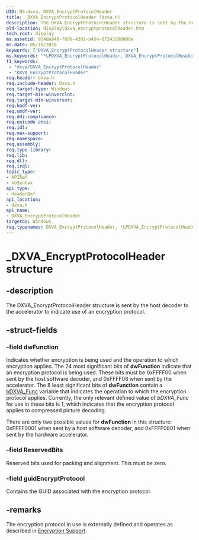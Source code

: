 ```yaml
---
UID: NS:dxva._DXVA_EncryptProtocolHeader
title: _DXVA_EncryptProtocolHeader (dxva.h)
description: The DXVA_EncryptProtocolHeader structure is sent by the host decoder to the accelerator to indicate use of an encryption protocol.
old-location: display\dxva_encryptprotocolheader.htm
tech.root: display
ms.assetid: 924da940-f609-4302-b454-87243200808e
ms.date: 05/10/2018
keywords: ["DXVA_EncryptProtocolHeader structure"]
ms.keywords: "*LPDXVA_EncryptProtocolHeader, DXVA_EncryptProtocolHeader, DXVA_EncryptProtocolHeader structure [Display Devices], LPDXVA_EncryptProtocolHeader, LPDXVA_EncryptProtocolHeader structure pointer [Display Devices], _DXVA_EncryptProtocolHeader, display.dxva_encryptprotocolheader, dxva/DXVA_EncryptProtocolHeader, dxva/LPDXVA_EncryptProtocolHeader, dxvaref_19bd4a66-c03f-44c3-98b6-875da968fa50.xml"
f1_keywords:
 - "dxva/DXVA_EncryptProtocolHeader"
 - "DXVA_EncryptProtocolHeader"
req.header: dxva.h
req.include-header: Dxva.h
req.target-type: Windows
req.target-min-winverclnt: 
req.target-min-winversvr: 
req.kmdf-ver: 
req.umdf-ver: 
req.ddi-compliance: 
req.unicode-ansi: 
req.idl: 
req.max-support: 
req.namespace: 
req.assembly: 
req.type-library: 
req.lib: 
req.dll: 
req.irql: 
topic_type:
- APIRef
- kbSyntax
api_type:
- HeaderDef
api_location:
- dxva.h
api_name:
- DXVA_EncryptProtocolHeader
targetos: Windows
req.typenames: DXVA_EncryptProtocolHeader, *LPDXVA_EncryptProtocolHeader
---
```


# _DXVA_EncryptProtocolHeader structure


## -description


The DXVA_EncryptProtocolHeader structure is sent by the host decoder to the accelerator to indicate use of an encryption protocol.


## -struct-fields




### -field dwFunction

Indicates whether encryption is being used and the operation to which encryption applies. The 24 most significant bits of <b>dwFunction</b> indicate that an encryption protocol is being used. These bits must be 0xFFFF00 when sent by the host software decoder, and 0xFFFF08 when sent by the accelerator. The 8 least significant bits of <b>dwFunction</b> contain a <a href="https://docs.microsoft.com/windows-hardware/drivers/display/bdxva-func-variable">bDXVA_Func</a> variable that indicates the operation to which the encryption protocol applies. Currently, the only relevant defined value of <i>bDXVA_Func</i> for use in these bits is 1, which indicates that the encryption protocol applies to compressed picture decoding.

There are only two possible values for <b>dwFunction</b> in this structure: 0xFFFF0001 when sent by a host software decoder, and 0xFFFF0801 when sent by the hardware accelerator.


### -field ReservedBits

Reserved bits used for packing and alignment. This must be zero.


### -field guidEncryptProtocol

Contains the GUID associated with the encryption protocol.


## -remarks



The encryption protocol in use is externally defined and operates as described in <a href="https://docs.microsoft.com/windows-hardware/drivers/display/encryption-support">Encryption Support</a>.



